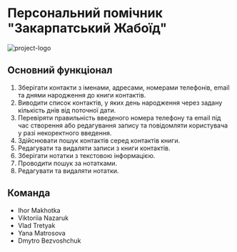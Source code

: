 # Персональний помічник "Закарпатський Жабоїд"

![project-logo](https://life.ko.net.ua/wp-content/uploads/2018/06/19510159-468025286898484-4887208019540514719-n-5c-1.jpg)

## Основний функцiонал

1. Зберігати контакти з іменами, адресами, номерами телефонів, email та днями народження до книги контактів.
2. Виводити список контактів, у яких день народження через задану кількість днів від поточної дати.
3. Перевіряти правильність введеного номера телефону та email під час створення або редагування запису та повідомляти користувача у разі некоректного введення.
4. Здійснювати пошук контактів серед контактів книги.
5. Редагувати та видаляти записи з книги контактів.
6. Зберігати нотатки з текстовою інформацією.
7. Проводити пошук за нотатками.
8. Редагувати та видаляти нотатки.

## Команда

- Ihor Makhotka
- Viktoriia Nazaruk
- Vlad Tretyak
- Yana Matrosova
- Dmytro Bezvoshchuk
